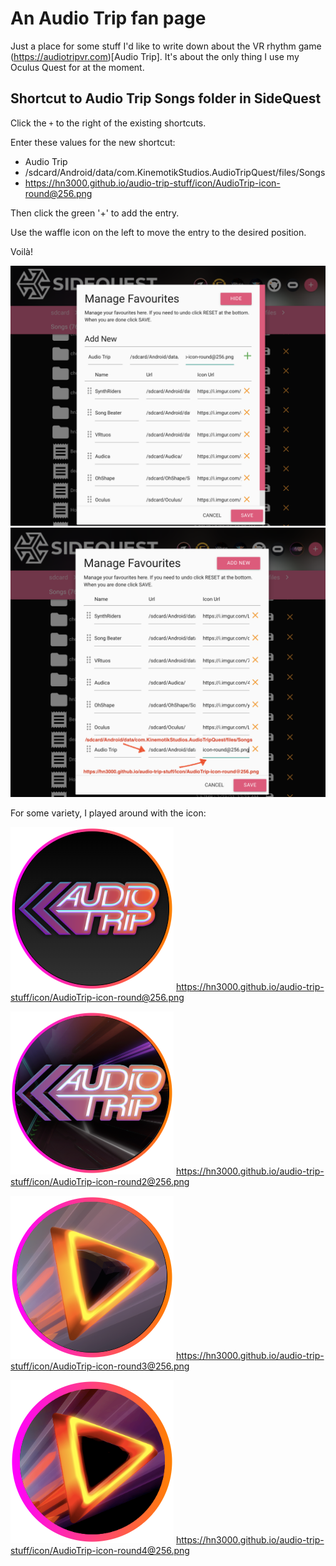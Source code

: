 
# An Audio Trip fan page

Just a place for some stuff I'd like to write down about the VR rhythm game
(https://audiotripvr.com)[Audio Trip]. It's about the only thing
I use my Oculus Quest for at the moment.


## Shortcut to Audio Trip Songs folder in SideQuest

Click the `+` to the right of the existing shortcuts.

Enter these values for the new shortcut:

* Audio Trip
* /sdcard/Android/data/com.KinemotikStudios.AudioTripQuest/files/Songs
* https://hn3000.github.io/audio-trip-stuff/icon/AudioTrip-icon-round@256.png

Then click the green '+' to add the entry.

Use the waffle icon on the left to move the entry to the desired position.

Voilà!

![Create shortcut in SideQuest](./img/SideQuest-icon-create.png)
![Finished shortcut in SideQuest](./img/SideQuest-icon-after.png)

For some variety, I played around with the icon:

![icon1](./icon/AudioTrip-icon-round@256.png) 
<https://hn3000.github.io/audio-trip-stuff/icon/AudioTrip-icon-round@256.png>


![icon2](./icon/AudioTrip-icon-round2@256.png)
<https://hn3000.github.io/audio-trip-stuff/icon/AudioTrip-icon-round2@256.png>

![icon3](./icon/AudioTrip-icon-round3@256.png)
<https://hn3000.github.io/audio-trip-stuff/icon/AudioTrip-icon-round3@256.png>

![icon4](./icon/AudioTrip-icon-round4@256.png) <https://hn3000.github.io/audio-trip-stuff/icon/AudioTrip-icon-round4@256.png>